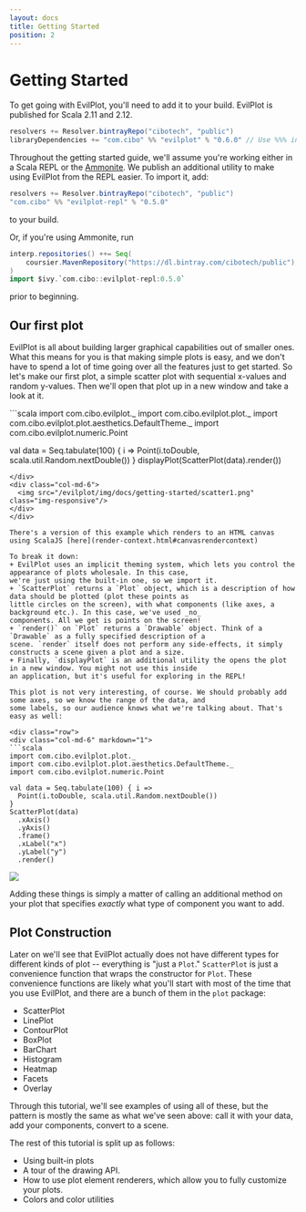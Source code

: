 ```yaml
---
layout: docs
title: Getting Started
position: 2
---
```

# Getting Started

To get going with EvilPlot, you'll need to add it to your build. EvilPlot is published for Scala 2.11 and 2.12.
```scala
resolvers += Resolver.bintrayRepo("cibotech", "public")
libraryDependencies += "com.cibo" %% "evilplot" % "0.6.0" // Use %%% instead of %% if you're using ScalaJS
```

Throughout the getting started guide, we'll assume you're working either in a Scala REPL or the [Ammonite](http://ammonite.io). We publish an additional
utility to make using EvilPlot from the REPL easier. To import it, add:

```scala
resolvers += Resolver.bintrayRepo("cibotech", "public")
"com.cibo" %% "evilplot-repl" % "0.5.0"
```
to your build.

Or, if you're using Ammonite, run

```scala
interp.repositories() ++= Seq(
	coursier.MavenRepository("https://dl.bintray.com/cibotech/public")
)
import $ivy.`com.cibo::evilplot-repl:0.5.0`
```

prior to beginning.

## Our first plot

EvilPlot is all about building larger graphical capabilities out of smaller ones. What this means for you is that making
simple plots is easy, and we don't have to spend a lot of time going over all the features just to get started. So let's make
our first plot, a simple scatter plot with sequential x-values and random y-values. Then we'll open that plot up in a new window
and take a look at it.

<div class="row">
<div class="col-md-6" markdown="1">
```scala
import com.cibo.evilplot._
import com.cibo.evilplot.plot._
import com.cibo.evilplot.plot.aesthetics.DefaultTheme._
import com.cibo.evilplot.numeric.Point

val data = Seq.tabulate(100) { i =>
  Point(i.toDouble, scala.util.Random.nextDouble())
}
displayPlot(ScatterPlot(data).render())
```
</div>
<div class="col-md-6">
  <img src="/evilplot/img/docs/getting-started/scatter1.png" class="img-responsive"/>
</div>
</div>

There's a version of this example which renders to an HTML canvas using ScalaJS [here](render-context.html#canvasrendercontext)

To break it down:
+ EvilPlot uses an implicit theming system, which lets you control the appearance of plots wholesale. In this case,
we're just using the built-in one, so we import it.
+ `ScatterPlot` returns a `Plot` object, which is a description of how data should be plotted (plot these points as
little circles on the screen), with what components (like axes, a background etc.). In this case, we've used _no_
components. All we get is points on the screen!
+ `render()` on `Plot` returns a `Drawable` object. Think of a `Drawable` as a fully specified description of a
scene. `render` itself does not perform any side-effects, it simply constructs a scene given a plot and a size.
+ Finally, `displayPlot` is an additional utility the opens the plot in a new window. You might not use this inside
an application, but it's useful for exploring in the REPL!

This plot is not very interesting, of course. We should probably add some axes, so we know the range of the data, and
some labels, so our audience knows what we're talking about. That's easy as well:

<div class="row">
<div class="col-md-6" markdown="1">
```scala
import com.cibo.evilplot.plot._
import com.cibo.evilplot.plot.aesthetics.DefaultTheme._
import com.cibo.evilplot.numeric.Point

val data = Seq.tabulate(100) { i =>
  Point(i.toDouble, scala.util.Random.nextDouble())
}
ScatterPlot(data)
  .xAxis()
  .yAxis()
  .frame()
  .xLabel("x")
  .yLabel("y")
  .render()
```
</div>
<div class="col-md-6">
<img src="/evilplot/img/docs/getting-started/scatter2.png" class="img-responsive"/>
</div>
</div>

Adding these things is simply a matter of calling an additional method on your plot that specifies _exactly_ what type
of component you want to add.

## Plot Construction

Later on we'll see that EvilPlot actually does not have different types for different kinds of plot -- everything is
"just a `Plot`." `ScatterPlot` is just a convenience function that wraps the constructor for `Plot`. These convenience
functions are likely what you'll start with most of the time that you use EvilPlot, and there are a bunch of them in the
`plot` package:

+ ScatterPlot
+ LinePlot
+ ContourPlot
+ BoxPlot
+ BarChart
+ Histogram
+ Heatmap
+ Facets
+ Overlay

Through this tutorial, we'll see examples of using all of these, but the pattern is mostly the same as what we've seen
above: call it with your data, add your components, convert to a scene.

The rest of this tutorial is split up as follows:
+ Using built-in plots
+ A tour of the drawing API.
+ How to use plot element renderers, which allow you to fully customize your plots.
+ Colors and color utilities
